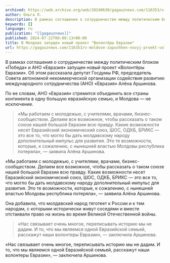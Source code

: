 ```yaml
---
archived: https://web.archive.org/web/20240630/gagauznews.com/116353/v-moldove-zapushhen-novyj-proekt-volontyory-evrazii.html
author: Ольга Л.
description: В рамках соглашения о сотрудничестве между политическим блоком «Победа» и АНО «Евразия» запущен новый проект «Волонтёры Евразии». Об этом рассказала депутат Госдумы РФ, председатель Совета автономной некоммерческой организации содействия развитию международного сотрудничества (АНО) «Евразия» Алёна Аршинова. По ее словам, АНО «Евразия» стремится объединить все страны континента в одну большую евразийскую семью, и Молдова — не исключение. «Мы работаем с молодежью, с учителями, врачами, бизнес-сообществом. Делаем все возможное, чтобы рассказать о таком союзе нашей большой Евразии всю правду. Какие возможности несет Евразийский экономический союз, ШОС, ОДКБ, БРИКС — это все то, что могло бы дать молдавскому народу дополнительный импульс для развития. […]
keywords: []
language: ru
publication: "[[gagauznews]]"
published: 2024-07-22T06:08:13+00:00
title: В Молдове запущен новый проект "Волонтёры Евразии"
url: https://gagauznews.com/116353/v-moldove-zapushhen-novyj-proekt-volontyory-evrazii.html
---
```


В рамках соглашения о сотрудничестве между политическим блоком «Победа» и АНО «Евразия» запущен новый проект «Волонтёры Евразии». Об этом рассказала депутат Госдумы РФ, председатель Совета автономной некоммерческой организации содействия развитию международного сотрудничества (АНО) «Евразия» Алёна Аршинова.

По ее словам, АНО «Евразия» стремится объединить все страны континента в одну большую евразийскую семью, и Молдова — не исключение.

> «Мы работаем с молодежью, с учителями, врачами, бизнес-сообществом. Делаем все возможное, чтобы рассказать о таком союзе нашей большой Евразии всю правду. Какие возможности несет Евразийский экономический союз, ШОС, ОДКБ, БРИКС — это все то, что могло бы дать молдавскому народу дополнительный импульс для развития. Это те возможности, которые, к сожалению, с нынешней властью Молдовы республика потеряла», — заявила Алёна Аршинова.

«Мы работаем с молодежью, с учителями, врачами, бизнес-сообществом. Делаем все возможное, чтобы рассказать о таком союзе нашей большой Евразии всю правду. Какие возможности несет Евразийский экономический союз, ШОС, ОДКБ, БРИКС — это все то, что могло бы дать молдавскому народу дополнительный импульс для развития. Это те возможности, которые, к сожалению, с нынешней властью Молдовы республика потеряла», — заявила Алёна Аршинова.

Она добавила, что молдавский народ тяготеет к России и к тем народам, с которыми исторически живут соседями и вместе отстаивали право на жизнь во время Великой Отечественной войны.

> «Нас связывает очень многое, переписывать историю мы не дадим. И то, что мы являемся одной Евразийской семьей, расскажут наши волонтеры Евразии», — заключила Аршинова.

«Нас связывает очень многое, переписывать историю мы не дадим. И то, что мы являемся одной Евразийской семьей, расскажут наши волонтеры Евразии», — заключила Аршинова.